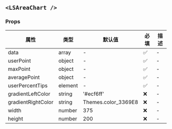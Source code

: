 ## `<LSAreaChart />`

### Props

| 属性               | 类型    | 默认值              | 必填 | 描述 |
| ------------------ | ------- | ------------------- | ---- | ---- |
| data               | array   | -                   | ✅   | -    |
| userPoint          | object  | -                   | ✅   | -    |
| maxPoint           | object  | -                   | ✅   | -    |
| averagePoint       | object  | -                   | ✅   | -    |
| userPercentTips    | element | -                   | ✅   | -    |
| gradientLeftColor  | string  | '#ecf6ff'           | ❌   | -    |
| gradientRightColor | string  | Themes.color_3369E8 | ❌   | -    |
| width              | number  | 375                 | ❌   | -    |
| height             | number  | 200                 | ❌   | -    |
